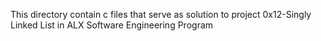This directory contain c files that serve as solution to project 0x12-Singly Linked List in ALX Software Engineering Program
